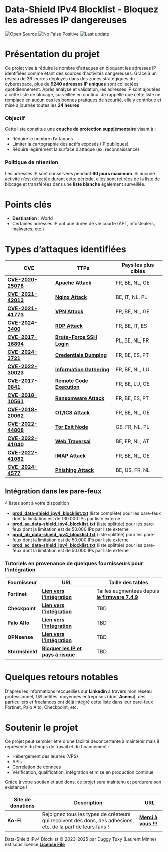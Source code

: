 # Data-Shield IPv4 Blocklist - Bloquez les adresses IP dangereuses

<p align="center">


  ![Open Source](https://img.shields.io/badge/Open%20Source-100%25-brightgreen?style=for-the-badge&logo=opensourceinitiative)
  ![No False Positive](https://img.shields.io/badge/No_False_Positive-100%25-green?style=for-the-badge&logo=cachet)
  ![Last update](https://img.shields.io/github/last-commit/duggytuxy/Intelligence_IPv4_Blocklist?label=Last%20update&color=informational&style=for-the-badge&logo=github)
  </p>

# Présentation du projet

Ce projet vise à réduire le nombre d'attaques en bloquant les adresses IP identifiées comme étant des sources d'activités dangereuses. Grâce à un réseau de 36 leurres déployés dans des zones stratégiques du cyberespace, plus de **9240 adresses IP uniques** sont collectées quotidiennement. Après analyse et validation, les adresses IP sont ajoutées à cette liste de blocage, surveillée en continu. Je rappelle que cette liste ne remplace en aucun cas les bonnes pratiques de sécurité, elle y contribue et mise à journée toutes les **24 heures**

### Objectif

Cette liste constitue une **couche de protection supplémentaire** visant à :

- Réduire le nombre d’attaques
- Limiter la cartographie des actifs exposés (IP publiques)
- Réduire légèrement la surface d’attaque (ex. reconnaissance)

### Politique de rétention

Les adresses IP sont conservées pendant **60 jours maximum**. Si aucune activité n’est détectée durant cette période, elles sont retirées de la liste de blocage et transférées dans une **liste blanche** également surveillée.

# Points clés 

- **Destination** : World  
- Certaines adresses IP ont une durée de vie courte (APT, infostealers, malwares, etc.)

# Types d’attaques identifiées

| **CVE** | **TTPs** | **Pays les plus ciblés** |
|---|---|---|
| [**CVE-2020-25078**](https://cti.wazuh.com/vulnerabilities/cves/CVE-2020-25078) | [**Apache Attack**](https://attack.mitre.org/techniques/T1190/) | FR, BE, NL, GE |
| [**CVE-2021-42013**](https://cti.wazuh.com/vulnerabilities/cves/CVE-2021-42013) | [**Nginx Attack**](https://attack.mitre.org/techniques/T1102/) | BE, IT, NL, PL |
| [**CVE-2021-41773**](https://cti.wazuh.com/vulnerabilities/cves/CVE-2021-41773) | [**VPN Attack**](https://attack.mitre.org/techniques/T1133/) | FR, BE, NL, GE |
| [**CVE-2024-3400**](https://cti.wazuh.com/vulnerabilities/cves/CVE-2024-3400) | [**RDP Attack**](https://attack.mitre.org/techniques/T1021/001/) | FR, BE, IT, ES |
| [**CVE-2017-16894**](https://cti.wazuh.com/vulnerabilities/cves/CVE-2017-16894) | [**Brute-Force SSH Login**](https://attack.mitre.org/techniques/T1110/) | PL, BE, NL, FR |
| [**CVE-2024-3721**](https://cti.wazuh.com/vulnerabilities/cves/CVE-2024-3721) | [**Credentials Dumping**](https://attack.mitre.org/techniques/T1003/) | FR, BE, ES, PT |
| [**CVE-2022-30023**](https://cti.wazuh.com/vulnerabilities/cves/CVE-2022-30023) | [**Information Gathering**](https://attack.mitre.org/techniques/T1591/) | FR, BE, NL, LU |
| [**CVE-2017-9841**](https://cti.wazuh.com/vulnerabilities/cves/CVE-2017-9841) | [**Remote Code Execution**](https://attack.mitre.org/techniques/T1210/) | FR, BE, LU, GE |
| [**CVE-2018-10561**](https://cti.wazuh.com/vulnerabilities/cves/CVE-2018-10561) | [**Ransomware Attack**](https://attack.mitre.org/techniques/T1486/) | FR, BE, ES, PT |
| [**CVE-2018-20062**](https://cti.wazuh.com/vulnerabilities/cves/CVE-2018-20062) | [**OT/ICS Attack**](https://attack.mitre.org/techniques/ics/) | FR, BE, NL, GE |
| [**CVE-2022-44808**](https://cti.wazuh.com/vulnerabilities/cves/CVE-2022-44808) | [**Tor Exit Node**](https://attack.mitre.org/software/S0183/) | GE, FR, NL, PL |
| [**CVE-2022-41040**](https://cti.wazuh.com/vulnerabilities/cves/CVE-2022-41040) | [**Web Traversal**](https://capec.mitre.org/data/definitions/139.html) | BE, FR, NL, AT |
| [**CVE-2022-41082**](https://cti.wazuh.com/vulnerabilities/cves/CVE-2022-41082) | [**IMAP Attack**](https://attack.mitre.org/techniques/T1071/003/) | FR, BE, NL, GE |
| [**CVE-2024-4577**](https://cti.wazuh.com/vulnerabilities/cves/CVE-2024-4577) | [**Phishing Attack**](https://attack.mitre.org/techniques/T1566/) | BE, US, FR, NL |

## Intégration dans les pare-feux

4 listes sont à votre disposition

- [**prod_data-shield_ipv4_blocklist.txt**](https://raw.githubusercontent.com/duggytuxy/Data-Shield_IPv4_Blocklist/refs/heads/main/prod_data-shield_ipv4_blocklist.txt) (liste complète) pour les pare-feux dont la limitation est de 130.000 IPs par liste externe
- [**prod_aa_data-shield_ipv4_blocklist.txt**](https://raw.githubusercontent.com/duggytuxy/Data-Shield_IPv4_Blocklist/refs/heads/main/prod_aa_data-shield_ipv4_blocklist.txt) (liste splittée) pour les pare-feux dont la limitation est de 50.000 IPs par liste externe
- [**prod_ab_data-shield_ipv4_blocklist.txt**](https://raw.githubusercontent.com/duggytuxy/Data-Shield_IPv4_Blocklist/refs/heads/main/prod_ab_data-shield_ipv4_blocklist.txt) (liste splittée) pour les pare-feux dont la limitation est de 50.000 IPs par liste externe
- [**prod_ac_data-shield_ipv4_blocklist.txt**](https://raw.githubusercontent.com/duggytuxy/Data-Shield_IPv4_Blocklist/refs/heads/main/prod_ac_data-shield_ipv4_blocklist.txt) (liste splittée) pour les pare-feux dont la limitation est de 50.000 IPs par liste externe

### Tutoriels en provenance de quelques fournisseurs pour l'intégration

| **Fournisseur** | **URL** | **Taille des tables** |
|---|---|---|
| **Fortinet** | [**Lien vers l'intégration**](https://docs.fortinet.com/document/fortigate/7.4.9/administration-guide/379433/configuring-a-threat-feed#threat-ext) | Tailles augmentées depuis [**le firmware 7.4.9**](https://docs.fortinet.com/document/fortigate/7.4.9/fortios-release-notes/626946/changes-in-table-size)
| **Checkpoint** | [**Lien vers l'intégration**](https://sc1.checkpoint.com/documents/R80.20SP/WebAdminGuides/EN/CP_R80.20SP_Maestro_AdminGuide/Topics-Maestro-AG/IP-Block-Feature.htm) | TBD |
| **Palo Alto** | [**Lien vers l'intégration**](https://docs.paloaltonetworks.com/network-security/security-policy/administration/objects/external-dynamic-lists/configure-the-firewall-to-access-an-external-dynamic-list#configure-the-firewall-to-access-an-external-dynamic-list-panorama) | TBD |
| **OPNsense** | [**Lien vers l'intégration**](https://slash-root.fr/opnsense-block-malicious-ips/) | TBD |
| **Stormshield**| [**Bloquer les IP et pays à risque**](https://www.youtube.com/watch?v=yT2oas7M2UM) | TBD |

# Quelques retours notables

D'après les informations reccueillies sur **Linkedin** à travers mon réseau professionnel, ```165``` petites, moyennes entreprises (dont **Acensi**), des particuliers et freelances ont déjà intégré cette liste dans leur pare-feux Fortinet, Palo Alto, Checkpoint, etc.

# Soutenir le projet

Ce projet peut sembler être d'une facilité déconcertante à maintenir mais il représente du temps de travail et du financement :

- Hébergement des leurres (VPS)
- APIs
- Corrélation de données
- Vérification, qualification, intégration et mise en production continue

Grâce à votre soutien et aux dons, ce projet sera maintenu et perdurera son existance !

| **Site de donations** | **Description** | **URL** |
|---|---|---|
| **Ko-Fi** | Rejoignez tous les types de créateurs qui reçoivent des dons, des adhésions, etc. de la part de leurs fans ! | [**Merci à vous !!!**](https://ko-fi.com/laurentmduggytuxy) |

Data-Shield IPv4 Blocklist © 2023-2025 par Duggy Tuxy (Laurent Minne) est sous licence [**License File**](/LICENSE)
